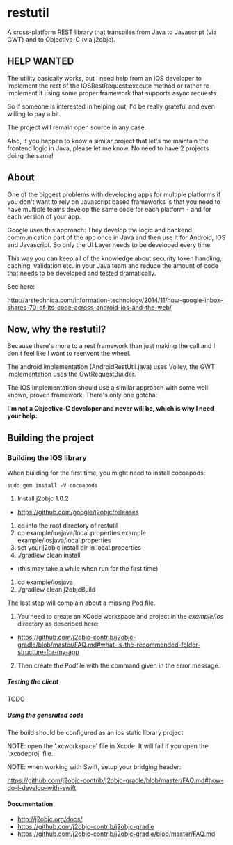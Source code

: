 # restutil

A cross-platform REST library that transpiles from Java to Javascript (via GWT) and to Objective-C (via j2objc).

## HELP WANTED

The utility basically works, but I need help from an IOS developer to implement the rest of the 
IOSRestRequest:execute method or rather re-implement it using some proper framework that supports async requests.

So if someone is interested in helping out, I'd be really grateful and even willing to pay a bit. 

The project will remain open source in any case. 

Also, if you happen to know a similar project that let's me maintain the frontend logic in Java, please let me know. No need to have 2 projects doing the same!



## About

One of the biggest problems with developing apps for multiple platforms if you don't want to rely on Javascript 
based frameworks is that you need to have multiple teams develop the same code for each platform - and for each version of your app.

Google uses this approach: They develop the logic and backend communication part of the app once in Java and then use 
it for Android, IOS and Javascript. So only the UI Layer needs to be developed every time.

This way you can keep all of the knowledge about security token handling, caching, validation etc. in your Java team and 
reduce the amount of code that needs to be developed and tested dramatically. 

See here: 

http://arstechnica.com/information-technology/2014/11/how-google-inbox-shares-70-of-its-code-across-android-ios-and-the-web/


## Now, why the restutil?
 
Because there's more to a rest framework than just making the call and I don't feel like I want to reenvent the wheel.
  
The android implementation (AndroidRestUtil.java) uses Volley, the GWT implementation uses the GwtRequestBuilder.

The IOS implementation should use a similar approach with some well known, proven framework. There's only one gotcha:

**I'm not a Objective-C developer and never will be, which is why I need your help.**


## Building the project

### Building the IOS library

When building for the first time, you might need to install cocoapods:

    sudo gem install -V cocoapods


1. Install j2objc 1.0.2
  * https://github.com/google/j2objc/releases
1. cd into the root directory of restutil
1. cp example/iosjava/local.properties.example example/iosjava/local.properties
1. set your j2objc install dir in local.properties
1. ./gradlew clean install
  * (this may take a while when run for the first time)
1. cd example/iosjava
1. ./gradlew clean j2objcBuild

The last step will complain about a missing Pod file.
 
1. You need to create an XCode workspace and project in the _example/ios_ directory as described here:
  * https://github.com/j2objc-contrib/j2objc-gradle/blob/master/FAQ.md#what-is-the-recommended-folder-structure-for-my-app
2. Then create the Podfile with the command given in the error message.  

##### Testing the client

TODO

##### Using the generated code

The build should be configured as an ios static library project

NOTE: open the '.xcworkspace' file in Xcode. It will fail if you open the '.xcodeproj' file.

NOTE: when working with Swift, setup your bridging header:

https://github.com/j2objc-contrib/j2objc-gradle/blob/master/FAQ.md#how-do-i-develop-with-swift


#### Documentation

* http://j2objc.org/docs/
* https://github.com/j2objc-contrib/j2objc-gradle
* https://github.com/j2objc-contrib/j2objc-gradle/blob/master/FAQ.md


